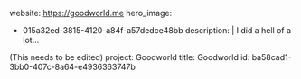 website: https://goodworld.me
hero_image:
  - 015a32ed-3815-4120-a84f-a57dedce48bb
description: |
  I did a hell of a lot...
  
  (This needs to be edited)
project: Goodworld
title: Goodworld
id: ba58cad1-3bb0-407c-8a64-e4936363747b
